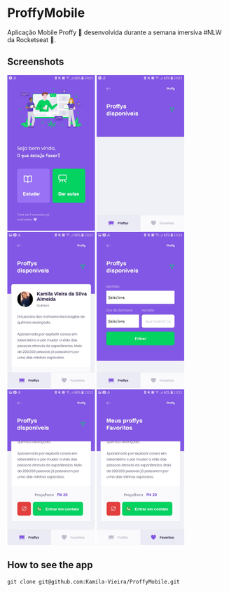# ProffyMobile
Aplicação Mobile Proffy :purple_heart: desenvolvida durante a semana imersiva #NLW da Rocketseat :rocket:.

## Screenshots

<div>
  <img src="/src/assets/Screenshots/Landing.jpg" alt="drawing" width="200"/>
  <img src="/src/assets/Screenshots/Filtro.jpg" alt="drawing" width="200"/>
  <img src="/src/assets/Screenshots/Card.jpg" alt="drawing" width="200"/>
  <img src="/src/assets/Screenshots/FiltroII.jpg" alt="drawing" width="200"/>
  <img src="/src/assets/Screenshots/Botoes.jpg" alt="drawing" width="200"/>
  <img src="/src/assets/Screenshots/Favoritos.jpg" alt="drawing" width="200"/>
</div>

## How to see the app

```
git clone git@github.com:Kamila-Vieira/ProffyMobile.git
```
